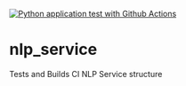 [![Python application test with Github Actions](https://github.com/pfzlama/nlp_service/actions/workflows/main.yml/badge.svg)](https://github.com/pfzlama/nlp_service/actions/workflows/main.yml)

# nlp_service
Tests and Builds CI NLP Service structure
